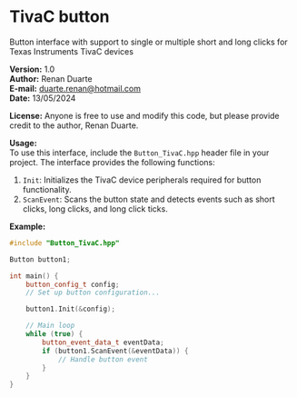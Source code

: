 # TivaC button
Button interface with support to single or multiple short and long clicks for Texas Instruments TivaC devices

**Version:** 1.0  
**Author:** Renan Duarte  
**E-mail:** duarte.renan@hotmail.com  
**Date:** 13/05/2024  

**License:**
Anyone is free to use and modify this code, but please provide credit to the author, Renan Duarte.

**Usage:**  
To use this interface, include the `Button_TivaC.hpp` header file in your project. The interface provides the following functions:

1. `Init`: Initializes the TivaC device peripherals required for button functionality.
2. `ScanEvent`: Scans the button state and detects events such as short clicks, long clicks, and long click ticks.

**Example:**
```cpp
#include "Button_TivaC.hpp"

Button button1;

int main() {
    button_config_t config;
    // Set up button configuration...

    button1.Init(&config);

    // Main loop
    while (true) {
        button_event_data_t eventData;
        if (button1.ScanEvent(&eventData)) {
            // Handle button event
        }
    }
}
